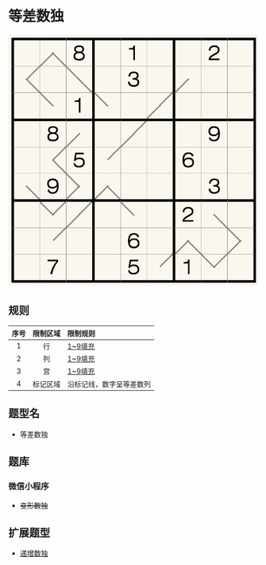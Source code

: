 # 等差数独
<!-- START doctoc generated TOC please keep comment here to allow auto update -->
<!-- DON'T EDIT THIS SECTION, INSTEAD RE-RUN doctoc TO UPDATE -->

<!-- END doctoc generated TOC please keep comment here to allow auto update -->

![题](../../../../images/sudoku/等差数独.png)

## 规则

| 序号 | 限制区域 | 限制规则 |
| :---: | :---: | :--- |
| 1 | 行 | [1~9填充] |
| 2 | 列 | [1~9填充] |
| 3 | 宫 | [1~9填充] |
| 4 | 标记区域 | 沿标记线，数字呈等差数列 |

## 题型名

- 等差数独

## 题库

### 微信小程序

- ~~变形数独~~

## 扩展题型

- [递增数独](../../比大小类/递增数独.md)

[1~9填充]: ../../../../rules/rules.md#1to9填充
